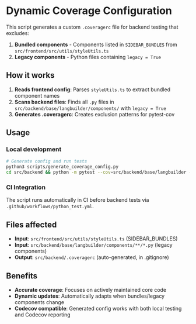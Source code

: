 # Dynamic Coverage Configuration

This script generates a custom `.coveragerc` file for backend testing that excludes:

1. **Bundled components** - Components listed in `SIDEBAR_BUNDLES` from `src/frontend/src/utils/styleUtils.ts`
2. **Legacy components** - Python files containing `legacy = True`

## How it works

1. **Reads frontend config**: Parses `styleUtils.ts` to extract bundled component names
2. **Scans backend files**: Finds all `.py` files in `src/backend/base/langbuilder/components/` with `legacy = True`
3. **Generates .coveragerc**: Creates exclusion patterns for pytest-cov

## Usage

### Local development
```bash
# Generate config and run tests
python3 scripts/generate_coverage_config.py
cd src/backend && python -m pytest --cov=src/backend/base/langbuilder --cov-config=.coveragerc
```

### CI Integration
The script runs automatically in CI before backend tests via `.github/workflows/python_test.yml`.

## Files affected

- **Input**: `src/frontend/src/utils/styleUtils.ts` (SIDEBAR_BUNDLES)
- **Input**: `src/backend/base/langbuilder/components/**/*.py` (legacy components)  
- **Output**: `src/backend/.coveragerc` (auto-generated, in .gitignore)

## Benefits

- **Accurate coverage**: Focuses on actively maintained core code
- **Dynamic updates**: Automatically adapts when bundles/legacy components change
- **Codecov compatible**: Generated config works with both local testing and Codecov reporting